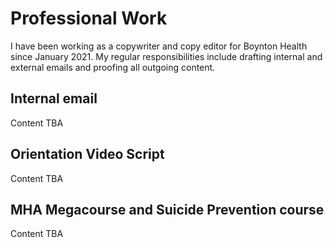 # Professional Work
I have been working as a copywriter and copy editor for Boynton Health since January 2021. My regular responsibilities include drafting internal and external emails and proofing all outgoing content. 

## Internal email 

Content TBA

## Orientation Video Script 

Content TBA

## MHA Megacourse and Suicide Prevention course 

Content TBA

